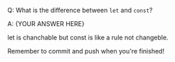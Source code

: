 Q: What is the difference between `let` and `const`?

A: {YOUR ANSWER HERE}

let is chanchable but const is like a rule not changeble.


Remember to commit and push when you're finished!